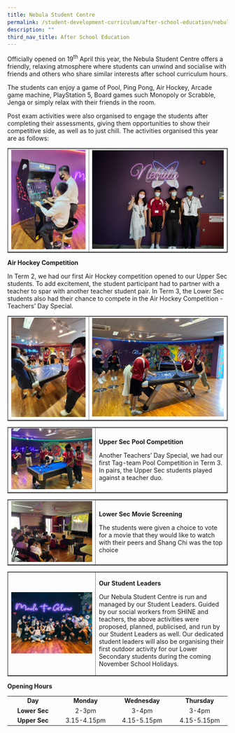 ```yaml
---
title: Nebula Student Centre
permalink: /student-development-curriculum/after-school-education/nebula-student-centre/
description: ""
third_nav_title: After School Education
---
```

<p>Officially opened on 19<sup>th</sup>&nbsp;April this year, the Nebula Student Centre offers a friendly, relaxing atmosphere where students can unwind and socialise with friends and others who share similar interests after school curriculum hours.</p>
<p>The students can enjoy a game of Pool, Ping Pong, Air Hockey, Arcade game machine, PlayStation 5, Board games such Monopoly or Scrabble, Jenga or simply relax with their friends in the room.</p>
<p>Post exam activities were also organised to engage the students after completing their assessments, giving them opportunities to show their competitive side, as well as to just chill. The activities organised this year are as follows:</p>
<table style="border-collapse: collapse; width: 100%;" border="1">
<tbody>
<tr>
<td style="width: 37%;"><img src="/images/nsc1.jpg"></td>
<td style="width: 63%;"><img src="/images/nsc2.jpg"></td>
</tr>
</tbody>
</table>
<p><strong>Air Hockey Competition</strong></p>
<p>In Term 2, we had our first Air Hockey competition opened to our Upper Sec students. To add excitement, the student participant had to partner with a teacher to spar with another teacher student pair. In Term 3, the Lower Sec students also had their chance to compete in the Air Hockey Competition - Teachers&rsquo; Day Special.</p>
<table style="border-collapse: collapse; width: 100%;" border="1">
<tbody>
<tr>
<td style="width: 37%;"><img src="/images/nsc3.jpg"></td>
<td style="width: 63%;"><img src="/images/nsc4.jpg"></td>
</tr>
</tbody>
</table>
<table style="border-collapse: collapse; width: 100%;" border="1">
<tbody>
<tr>
<td style="width: 40%;"><img src="/images/nsc5.jpg"></td>
<td style="width: 60%;">
<p><strong>Upper Sec Pool Competition</strong></p>
<p>Another Teachers&rsquo; Day Special, we had our first Tag-team Pool Competition in Term 3. In pairs, the Upper Sec students played against a teacher duo.</p>
</td>
</tr>
</tbody>
</table>
<table style="border-collapse: collapse; width: 100%;" border="1">
<tbody>
<tr>
<td style="width: 40%;"><img src="/images/nsc6.jpg"></td>
<td style="width: 60%;">
<p><strong>Lower Sec Movie Screening</strong></p>
<p>The students were given a choice to vote for a movie that they would like to watch with their peers and Shang Chi was the top choice</p>
</td>
</tr>
</tbody>
</table>
<table style="border-collapse: collapse; width: 100%;" border="1">
<tbody>
<tr>
<td style="width: 40%;"><img src="/images/nsc7.jpg"></td>
<td style="width: 60%;">
<p><strong>Our Student Leaders</strong></p>
<p>Our Nebula Student Centre is run and managed by our Student Leaders. Guided by our social workers from SHINE and teachers, the above activities were proposed, planned, publicised, and run by our Student Leaders as well. Our dedicated student leaders will also be organising their first outdoor activity for our Lower Secondary students during the coming November School Holidays.</p>
</td>
</tr>
</tbody>
</table>
<p><strong>Opening Hours</strong></p>
<table>
<tbody>
<tr>
<td style="text-align: center;" width="156"><strong>Day</strong></td>
<td style="text-align: center;" width="156"><strong>Monday</strong></td>
<td style="text-align: center;" width="156"><strong>Wednesday</strong></td>
<td style="text-align: center;" width="156"><strong>Thursday</strong></td>
</tr>
<tr>
<td style="text-align: center;" width="156"><strong>Lower Sec</strong></td>
<td style="text-align: center;" width="156">2-3pm</td>
<td style="text-align: center;" width="156">3-4pm</td>
<td style="text-align: center;" width="156">3-4pm</td>
</tr>
<tr>
<td style="text-align: center;" width="156"><strong>Upper Sec</strong></td>
<td style="text-align: center;" width="156">3.15-4.15pm</td>
<td style="text-align: center;" width="156">4.15-5.15pm</td>
<td style="text-align: center;" width="156">4.15-5.15pm</td>
</tr>
</tbody>
</table>
